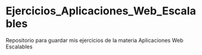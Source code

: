 # Ejercicios_Aplicaciones_Web_Escalables
Repositorio para guardar mis ejercicios de la materia Aplicaciones Web Escalables
